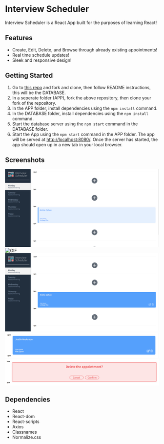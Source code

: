 # Interview Scheduler

Interview Scheduler is a React App built for the purposes of learning React!

## Features

- Create, Edit, Delete, and Browse through already existing appointments!
- Real time schedule updates!
- Sleek and responsive design!

## Getting Started

1. Go to [this repo](https://github.com/Janderson1924/scheduler-api) and fork and clone, then follow README instructions, this will be the DATABASE.
2. In a seperate folder (APP), fork the above repository, then clone your fork of the repository.
3. In the APP folder, install dependencies using the `npm install` command.
4. In the DATABASE folder, install dependencies using the `npm install` command.
5. Start the database server using the `npm start` command in the DATABASE folder.
6. Start the App using the `npm start` command in the APP folder. The app will be served at <http://localhost:8080/>. Once the server has started, the app should open up in a new tab in your local browser.

## Screenshots
![Homepage](https://github.com/Janderson1924/scheduler/blob/master/docs/Homepage.png?raw=true)
![GIF](https://github.com/Janderson1924/scheduler/blob/master/docs/Interview-Scheduler-GIF.gif?raw=true)
![Homepage - Edit/Delete](https://github.com/Janderson1924/scheduler/blob/master/docs/Homepage%20-%20Edit:Delete.png?raw=true)
![Create Appointment](https://github.com/Janderson1924/scheduler/blob/master/docs/Create%20Appointment.png?raw=true)
![Delete Appointment](https://github.com/Janderson1924/scheduler/blob/master/docs/Delete%20Appointment.png?raw=true)

## Dependencies

- React
- React-dom
- React-scripts
- Axios
- Classnames
- Normalize.css
